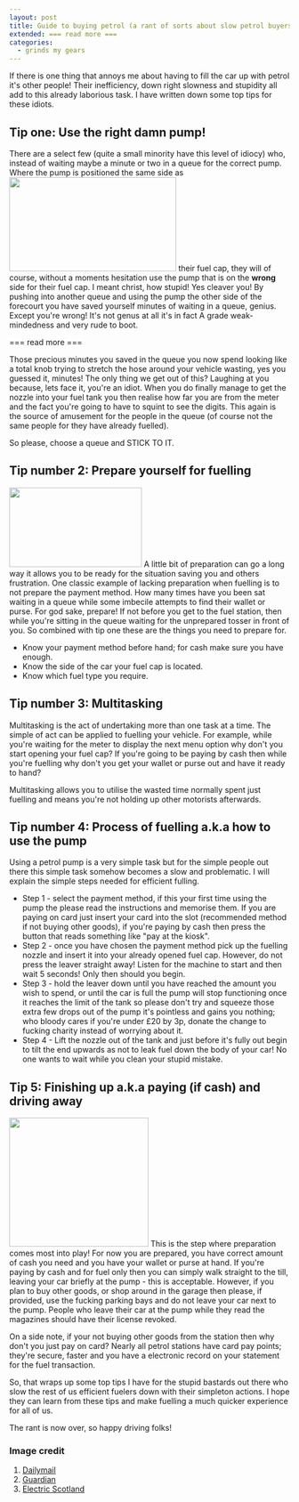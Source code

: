 ```yaml
---
layout: post
title: Guide to buying petrol (a rant of sorts about slow petrol buyers)
extended: === read more ===
categories:
  - grinds my gears
---
```


If there is one thing that annoys me about having to fill the car up with petrol it's other people! Their inefficiency, down right slowness and stupidity all add to this already laborious task. I have written down some top tips for these idiots.

## Tip one: Use the right damn pump!

There are a select few (quite a small minority have this level of idiocy) who, 
instead of waiting maybe a minute or two in a queue for the correct pump. Where the pump is positioned the same side as 
<img src="/images/posts/2010-03-10-top-tips-to-buying-petrol/busy_petrol_station.jpg" class="right pad" width="300" height="169">
their fuel cap, they will of course, without a moments hesitation use the pump that is on the **wrong** side for their fuel cap. I meant christ, how stupid! Yes cleaver you! By pushing into another queue and using the pump the other side of the forecourt you have saved yourself minutes of waiting in a queue, genius. Except you're wrong! It's not genus at all it's in fact A grade weak-mindedness and very rude to boot.

=== read more ===

Those precious minutes you saved in the queue you now spend looking like a total knob trying to stretch the hose around your vehicle wasting, yes you guessed it, minutes! The only thing we get out of this? Laughing at you because, lets face it, you're an idiot. When you do finally manage to get the nozzle into your fuel tank you then realise how far you are from the meter and  the fact you're going to have to squint to see the digits. This again is the source of amusement for the people in the queue (of course not the same people for they have already fuelled).

So please, choose a queue and STICK TO IT.


## Tip number 2: Prepare yourself for fuelling

<img src="/images/posts/2010-03-10-top-tips-to-buying-petrol/petrol276.jpg" class="left pad" width="238" height="143">
A little bit of preparation can go a long way it allows you to be ready for the situation saving you and others frustration. One classic example of lacking preparation when fuelling is to not prepare the payment method. How many times have you been sat waiting in a queue while some imbecile attempts to find their wallet or purse. For god sake, prepare! If not before you get to the fuel station, then while you're sitting in the queue waiting for the unprepared tosser in front of you. So combined with tip one these are the things you need to prepare for.

* Know your payment method before hand; for cash make sure you have enough.
* Know the side of the car your fuel cap is located.
* Know which fuel type you require.


## Tip number 3: Multitasking

Multitasking is the act of undertaking more than one task at a time. The simple of act can be applied to fuelling your vehicle. For example, while you're waiting for the meter to display the next menu option why don't you start opening your fuel cap? If you're going to be paying by cash then while you're fuelling why don't you get your wallet or purse out and have it ready to hand?

Multitasking allows you to utilise the wasted time normally spent just fuelling and means you're not holding up other motorists afterwards.



## Tip number 4: Process of fuelling a.k.a how to use the pump

Using a petrol pump is a very simple task but for the simple people out there this simple task somehow becomes a slow and problematic. I will explain the simple steps needed for efficient fulling.

* Step 1 - select the payment method, if this your first time using the pump the please read the instructions and memorise them. If you  are paying on card just insert your card into the slot (recommended method if not buying other goods), if you're paying by cash then press the button that reads something like "pay at the kiosk".
* Step 2 - once you have chosen the payment method pick up the fuelling nozzle and insert it into your already opened fuel cap. However, do not press the leaver straight away! Listen for the machine to start and then wait 5 seconds! Only then should you begin.
* Step 3 - hold the leaver down until you have reached the amount you wish to spend, or until the car is full the pump will stop functioning once it reaches the limit of the tank so please don't try and squeeze those extra few drops out of the pump it's pointless and gains you nothing; who bloody cares if you're under £20 by 3p, donate the change to fucking charity instead of worrying about it.
* Step 4 - Lift the nozzle out of the tank and just before it's fully out begin to tilt the end upwards as not to leak fuel down the body of your car! No one wants to wait while you clean your stupid mistake.


## Tip 5: Finishing up a.k.a paying (if cash) and driving away
<img src="/images/posts/2010-03-10-top-tips-to-buying-petrol/petrol_station.jpg" class="left pad" width="250" height="232">
This is the step where preparation comes most into play! For now you are prepared, you have correct amount of cash you need and you have your wallet or purse at hand. If you're paying by cash and for fuel only  then you can simply walk straight to the till, leaving your car briefly at the pump - this is acceptable. However, if you plan to buy other goods, or shop around in the garage then please, if provided, use the fucking parking bays and do not leave your car next to the pump. People who leave their car at the pump while they read the magazines should have their license revoked.

On a side note, if your not buying other goods from the station then why don't you just pay on card? Nearly all petrol stations have card pay points; they're secure, faster and you have a electronic record on your statement for the fuel transaction.


So, that wraps up some top tips I have for the stupid bastards out there who slow the rest of us efficient fuelers down with their simpleton actions. I hope they can learn from these tips and make fuelling a much quicker experience for all of us. 

The rant is now over, so happy driving folks!

### Image credit

1. <a href="http://www.dailymail.co.uk/news/article-560964/Last-minute-talks-avert-48-hour-oil-refinery-strike-threaten-UKs-petrol-supplies.html">Dailymail</a>
2. <a href="http://www.guardian.co.uk/business/2008/jun/18/oil.tradeunions">Guardian</a>
3. <a href="http://www.electricscotland.com/thomson/images/20.27%20petrol%20station.jpg">Electric Scotland</a>
